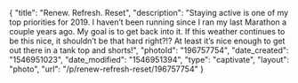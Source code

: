 {
    "title": "Renew. Refresh. Reset",
    "description": "Staying active is one of my top priorities for 2019. I haven’t been running since I ran my last Marathon a couple years ago. My goal is to get back into it.  If this weather continues to be this nice, it shouldn’t be that hard right?!?  At least it’s nice enough to get out there in a tank top and shorts!",
    "photoId": "196757754",
    "date_created": "1546951023",
    "date_modified": "1546951394",
    "type": "captivate",
    "layout": "photo",
    "url": "\/p\/renew-refresh-reset\/196757754"
}